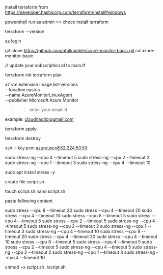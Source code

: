 install terraform from https://developer.hashicorp.com/terraform/install#windows

powershell run as admin >> choco install terraform 

terraform --version 

az login 

git clone https://github.com/atulkamble/azure-monitor-basic.git
cd azure-monitor-basic

// update your subscription id to main.tf 

terraform init 
terraform plan 

az vm extension image list-versions \
  --location eastus \
  --name AzureMonitorLinuxAgent \
  --publisher Microsoft.Azure.Monitor

>> enter your email id 

example: cloudnautic@gmail.com

terraform apply 

terraform destroy 



ssh -i key.pem azureuser@52.224.50.50

sudo stress-ng --cpu 4 --timeout 5
sudo stress-ng --cpu 2 --timeout 2
sudo stress-ng --cpu 1 --timeout 3
sudo stress-ng --cpu 4 --timeout 10


sudo apt install stress -y 

create file script.sh 

touch script.sh
nano script.sh 

paste following content 

sudo stress --cpu 8 --timeout 20
sudo stress --cpu 4 --timeout 20
sudo stress --cpu 4 --timeout 10
sudo stress --cpu 8 --timeout 5
sudo stress --cpu 4 --timeout 5
sudo stress --cpu 2 --timeout 5
sudo stress-ng --cpu 4 --timeout 5
sudo stress-ng --cpu 2 --timeout 2
sudo stress-ng --cpu 1 --timeout 3
sudo stress-ng --cpu 4 --timeout 10
sudo stress --cpu 8 --timeout 20
sudo stress --cpu 4 --timeout 20
sudo stress --cpu 4 --timeout 10
sudo stress --cpu 8 --timeout 5
sudo stress --cpu 4 --timeout 5
sudo stress --cpu 2 --timeout 5
sudo stress-ng --cpu 4 --timeout 5
sudo stress-ng --cpu 2 --timeout 2
sudo stress-ng --cpu 1 --timeout 3
sudo stress-ng --cpu 4 --timeout 10

chmod +x script.sh 
./script.sh

















